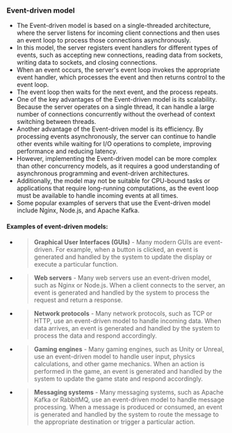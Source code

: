 ### Event-driven model

* The Event-driven model is based on a single-threaded architecture, where the server listens for incoming client connections and then uses an event loop to process those connections asynchronously.
* In this model, the server registers event handlers for different types of events, such as accepting new connections, reading data from sockets, writing data to sockets, and closing connections.
* When an event occurs, the server's event loop invokes the appropriate event handler, which processes the event and then returns control to the event loop.
* The event loop then waits for the next event, and the process repeats.
* One of the key advantages of the Event-driven model is its scalability. Because the server operates on a single thread, it can handle a large number of connections concurrently without the overhead of context switching between threads.
* Another advantage of the Event-driven model is its efficiency. By processing events asynchronously, the server can continue to handle other events while waiting for I/O operations to complete, improving performance and reducing latency.
* However, implementing the Event-driven model can be more complex than other concurrency models, as it requires a good understanding of asynchronous programming and event-driven architectures.
* Additionally, the model may not be suitable for CPU-bound tasks or applications that require long-running computations, as the event loop must be available to handle incoming events at all times.
* Some popular examples of servers that use the Event-driven model include Nginx, Node.js, and Apache Kafka.


#### Examples of event-driven models:

* > **Graphical User Interfaces (GUIs)** - Many modern GUIs are event-driven. For example, when a button is clicked, an event is generated and handled by the system to update the display or execute a particular function.
* > **Web servers** - Many web servers use an event-driven model, such as Nginx or Node.js. When a client connects to the server, an event is generated and handled by the system to process the request and return a response.
* > **Network protocols** - Many network protocols, such as TCP or HTTP, use an event-driven model to handle incoming data. When data arrives, an event is generated and handled by the system to process the data and respond accordingly.
* > **Gaming engines** - Many gaming engines, such as Unity or Unreal, use an event-driven model to handle user input, physics calculations, and other game mechanics. When an action is performed in the game, an event is generated and handled by the system to update the game state and respond accordingly.
* > **Messaging systems** - Many messaging systems, such as Apache Kafka or RabbitMQ, use an event-driven model to handle message processing. When a message is produced or consumed, an event is generated and handled by the system to route the message to the appropriate destination or trigger a particular action.
